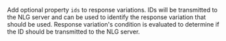 Add optional property `ids` to response variations.
IDs will be transmitted to the NLG server and can be used to identify the response variation that should be used.
Response variation's condition is evaluated to determine if the ID should be transmitted to the NLG server.